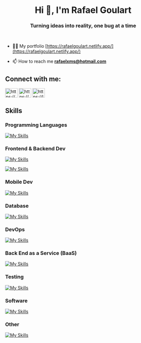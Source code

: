 <h1 align="center">Hi 👋, I'm Rafael Goulart</h1>
<h3 align="center">Turning ideas into reality, one bug at a time</h3>
<br>

- 👨‍💻 My portfolio [https://rafaelgoulart.netlify.app/](https://rafaelgoulart.netlify.app/)

- 📫 How to reach me **rafaelxms@hotmail.com**

<h2 align="left">Connect with me:</h2>
<p align="left">
<a href="https://linkedin.com/in/https://www.linkedin.com/in/rafael-goulart-/" target="blank"><img align="center" src="https://raw.githubusercontent.com/rahuldkjain/github-profile-readme-generator/master/src/images/icons/Social/linked-in-alt.svg" alt="https://www.linkedin.com/in/rafael-goulart-/" height="30" width="40" /></a>
<a href="https://www.hackerrank.com/https://www.hackerrank.com/profile/rafaelxms" target="blank"><img align="center" src="https://raw.githubusercontent.com/rahuldkjain/github-profile-readme-generator/master/src/images/icons/Social/hackerrank.svg" alt="https://www.hackerrank.com/profile/rafaelxms" height="30" width="40" /></a>
<a href="https://www.leetcode.com/https://leetcode.com/u/rafaeletec/" target="blank"><img align="center" src="https://raw.githubusercontent.com/rahuldkjain/github-profile-readme-generator/master/src/images/icons/Social/leet-code.svg" alt="https://leetcode.com/u/rafaeletec/" height="30" width="40" /></a>
</p>

<h2 align="left">Skills</h2>

<h3>Programming Languages</h3>

[![My Skills](https://skillicons.dev/icons?i=java,js,typescript,go,python&theme=light)](https://skillicons.dev)

<h3>Frontend & Backend Dev</h3>

[![My Skills](https://skillicons.dev/icons?i=html,css,p5js,vue,tailwind,bootstrap&theme=light)](https://skillicons.dev)

[![My Skills](https://skillicons.dev/icons?i=spring&theme=light)](https://skillicons.dev)

<h3>Mobile Dev</h3>

[![My Skills](https://skillicons.dev/icons?i=androidstudio,react&theme=light)](https://skillicons.dev)

<h3>Database</h3>

[![My Skills](https://skillicons.dev/icons?i=mysql,postgres&theme=light)](https://skillicons.dev)

<h3>DevOps</h3>

[![My Skills](https://skillicons.dev/icons?i=aws,gcp,docker&theme=light)](https://skillicons.dev)

<h3>Back End as a Service (BaaS)</h3>

[![My Skills](https://skillicons.dev/icons?i=appwrite,netlify&theme=light)](https://skillicons.dev)

<h3>Testing</h3>

[![My Skills](https://skillicons.dev/icons?i=selenium&theme=light)](https://skillicons.dev)

<h3>Software</h3>

[![My Skills](https://skillicons.dev/icons?i=postman,figma,vscode,webstorm&theme=light)](https://skillicons.dev)

<h3>Other</h3>

[![My Skills](https://skillicons.dev/icons?i=windows,linux,kali,git&theme=light)](https://skillicons.dev)
